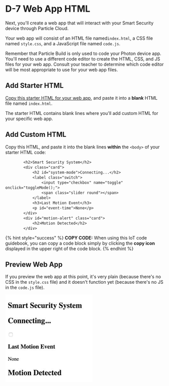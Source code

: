 # D-7 Web App HTML

Next, you'll create a web app that will interact with your Smart Security device through Particle Cloud.

Your web app will consist of an HTML file named`index.html`, a CSS file named `style.css`, and a JavaScript file named `code.js`.

Remember that Particle Build is only used to code your Photon device app. You'll need to use a different code editor to create the HTML, CSS, and JS files for your web app. Consult your teacher to determine which code editor will be most appropriate to use for your web app files.

## Add Starter HTML

[Copy this starter HTML for your web app](https://docs.idew.org/code-internet-of-things/references/web-app#html), and paste it into a **blank** HTML file named `index.html`.

The starter HTML contains blank lines where you'll add custom HTML for your specific web app.

## Add Custom HTML

Copy this HTML, and paste it into the blank lines **within** the `<body>` of your starter HTML code:

```markup
        <h2>Smart Security System</h2>
        <div class="card">
            <h2 id="system-mode">Connecting...</h2>
            <label class="switch">
                <input type="checkbox" name="toggle" onclick="toggleMode();">
                <span class="slider round"></span>
            </label>
            <h3>Last Motion Event</h3>
            <p id="event-time">None</p>
        </div>
        <div id="motion-alert" class="card">
            <h2>Motion Detected</h2>
        </div>
```

{% hint style="success" %}
**COPY CODE:** When using this IoT code guidebook, you can copy a code block simply by clicking the **copy icon** displayed in the upper right of the code block.
{% endhint %}

## Preview Web App

If you preview the web app at this point, it's very plain \(because there's no CSS in the `style.css` file\) and it doesn't function yet \(because there's no JS in the `code.js` file\).

![](../../.gitbook/assets/smart-security-web-app-html.jpg)

  


